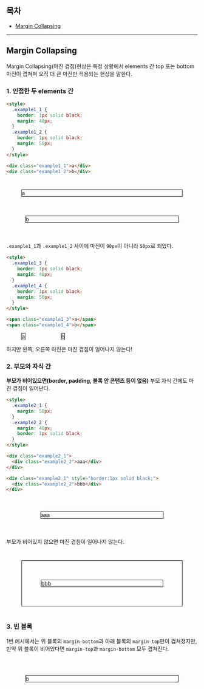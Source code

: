 ## 목차

- [Margin Collapsing](#Margin-Collapsing)

---

## Margin Collapsing

Margin Collapsing(마진 겹침)현상은 특정 상황에서 elements 간 top 또는 bottom 마진이 겹쳐져 오직 더 큰 마진만 적용되는 현상을 말한다.

### 1. 인접한 두 elements 간

```html
<style>
  .example1_1 {
    border: 1px solid black;
    margin: 40px;
  }
  .example1_2 {
    border: 1px solid black;
    margin: 50px;
  }
</style>

<div class="example1_1">a</div>
<div class="example1_2">b</div>
```

<style>
  .example1_1 {
    border: 1px solid black;
    margin: 40px;
  }
  .example1_2 {
    border: 1px solid black;
    margin: 50px;
  }
</style>

<div class="example1_1">a</div>
<div class="example1_2">b</div>

`.example1_1`과 `.example1_2` 사이에 마진이 `90px`이 아니라 `50px`로 되었다.

```html
<style>
  .example1_3 {
    border: 1px solid black;
    margin: 40px;
  }
  .example1_4 {
    border: 1px solid black;
    margin: 50px;
  }
</style>

<span class="example1_3">a</span>
<span class="example1_4">b</span>
```

<style>
  .example1_3 {
    border: 1px solid black;
    margin: 40px;
  }
  .example1_4 {
    border: 1px solid black;
    margin: 50px;
  }
</style>

<span class="example1_3">a</span>
<span class="example1_4">b</span>

하지만 왼쪽, 오른쪽 마진은 마진 겹침이 일어나지 않는다!

### 2. 부모와 자식 간

**부모가 비어있으면(border, padding, 블록 안 콘탠츠 등이 없음)** 부모 자식 간에도 마진 겹침이 일어난다.

```html
<style>
  .example2_1 {
    margin: 50px;
  }
  .example2_2 {
    margin: 40px;
    border: 1px solid black;
  }
</style>

<div class="example2_1">
  <div class="example2_2">aaa</div>
</div>

<div class="example2_1" style="border:1px solid black;">
  <div class="example2_2">bbb</div>
</div>
```

<style>
  .example2_1 {
    margin: 40px;
  }
  .example2_2 {
    margin: 50px;
    border: 1px solid black;
  }
</style>

<div class="example2_1">
  <div class="example2_2">aaa</div>
</div>

부모가 비어있지 않으면 마진 겹침이 일어나지 않는다.

<div class="example2_1" style="border:1px solid black;">
  <div class="example2_2">bbb</div>
</div>

### 3. 빈 블록

1번 예시에서는 위 블록의 `margin-bottom`과 아래 블록의 `margin-top`만이 겹쳐졌지만, 만약 위 블록이 비어있다면 `margin-top`과 `margin-bottom` 모두 겹쳐진다.

<style>
  .example3_1 {
    margin-top: 40px;
    margin-bottom: 60px;
  }
  .example3_2 {
    border: 1px solid black;
    margin: 50px;
  }
</style>

<div class="example3_1"></div>
<div class="example3_2">b</div>
